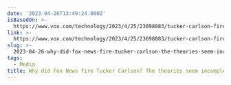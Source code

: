 ```yaml
---
date: '2023-04-26T13:49:24.000Z'
isBasedOn: >-
  https://www.vox.com/technology/2023/4/25/23698083/tucker-carlson-fired-theory-fox-news-peter-kafka-media-column
link: >-
  https://www.vox.com/technology/2023/4/25/23698083/tucker-carlson-fired-theory-fox-news-peter-kafka-media-column
slug: >-
  2023-04-26-why-did-fox-news-fire-tucker-carlson-the-theories-seem-incomplete-vox
tags:
  - Media
title: Why did Fox News fire Tucker Carlson? The theories seem incomplete. - Vox
---
```



